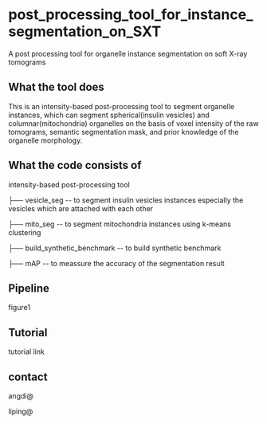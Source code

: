 # post_processing_tool_for_instance_segmentation_on_SXT
A post processing tool for organelle instance segmentation on soft X-ray tomograms


## What the tool does

This is an intensity-based post-processing tool to segment organelle instances, which can segment spherical(insulin vesicles) and columnar(mitochondria) organelles on the basis of voxel intensity of the raw tomograms, semantic segmentation mask, and prior knowledge of the organelle morphology. 



## What the code consists of

intensity-based post-processing tool

├── vesicle_seg -- to segment insulin vesicles instances especially the vesicles which are attached with each other

├── mito_seg -- to segment mitochondria instances using k-means clustering

├── build_synthetic_benchmark -- to build synthetic benchmark

├── mAP -- to meassure the accuracy of the segmentation result



## Pipeline

figure1





## Tutorial

tutorial link



## contact

angdi@

liping@
